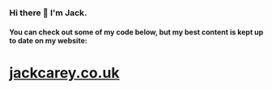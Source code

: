 ### Hi there 👋 I'm Jack.

#### You can check out some of my code below, but my best content is kept up to date on my website:

# [jackcarey.co.uk](https://jackcarey.co.uk/)

<!--
**jackcarey/jackcarey** is a ✨ _special_ ✨ repository because its `README.md` (this file) appears on your GitHub profile.

Here are some ideas to get you started:

- 🔭 I’m currently working on ...
- 🌱 I’m currently learning ...
- 👯 I’m looking to collaborate on ...
- 🤔 I’m looking for help with ...
- 💬 Ask me about ...
- 📫 How to reach me: ...
- 😄 Pronouns: ...
- ⚡ Fun fact: ...
-->
